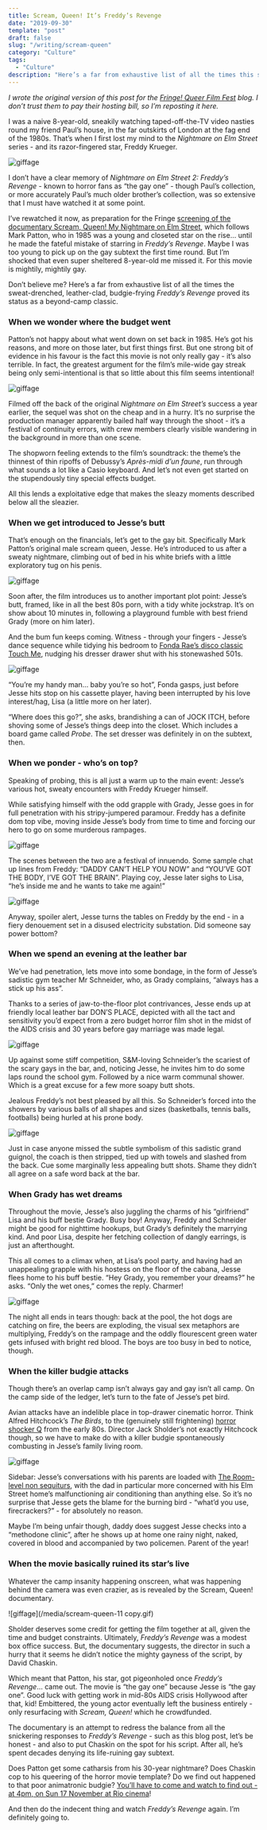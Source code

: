 ```yaml
---
title: Scream, Queen! It’s Freddy’s Revenge
date: "2019-09-30"
template: "post"
draft: false
slug: "/writing/scream-queen" 
category: "Culture"
tags:
  - "Culture"
description: "Here’s a far from exhaustive list of all the times this sweat-drenched, leather-clad, budgie-frying 80s shocker proved its status as a beyond-camp classic."
---
```


*I wrote the original version of this post for the [Fringe! Queer Film Fest](https://www.fringefilmfest.com/blog/2019/11/05/scream,-queen!-8-amazingly-queer-nightmare-on-elm-street-freddy%E2%80%99s-revenge-moments/) blog. I don’t trust them to pay their hosting bill, so I’m reposting it here.* 

I was a naive 8-year-old, sneakily watching taped-off-the-TV video nasties round my friend Paul’s house, in the far outskirts of London at the fag end of the 1980s. That’s when I first lost my mind to the *Nightmare on Elm Street* series - and its razor-fingered star, Freddy Krueger.
 
![giffage](/media/scream-queen-1.gif)
 
I don’t have a clear memory of *Nightmare on Elm Street 2: Freddy’s Revenge* - known to horror fans as “the gay one” - though Paul’s collection, or more accurately Paul’s much older brother’s collection, was so extensive that I must have watched it at some point.

I’ve rewatched it now, as preparation for the Fringe  [screening of the documentary Scream, Queen! My Nightmare on Elm Street](http://bit.ly/FringeScreamQueen), which follows Mark Patton, who in 1985 was a young and closeted star on the rise… until he made the fateful mistake of starring in *Freddy’s Revenge*.
Maybe I was too young to pick up on the gay subtext the first time round. But I’m shocked that even super sheltered 8-year-old me missed it. For this movie is mightily, mightily gay.

Don’t believe me? Here’s a far from exhaustive list of all the times the sweat-drenched, leather-clad, budgie-frying *Freddy’s Revenge* proved its status as a beyond-camp classic.

### When we wonder where the budget went

Patton’s not happy about what went down on set back in 1985. He’s got his reasons, and more on those later, but first things first. But one strong bit of evidence in his favour is the fact this movie is not only really gay - it’s also terrible. In fact, the greatest argument for the film’s mile-wide gay streak being only semi-intentional is that so little about this film seems intentional!
 
![giffage](/media/scream-queen-2.gif)

Filmed off the back of the original *Nightmare on Elm Street’s* success a year earlier, the sequel was shot on the cheap and in a hurry. It’s no surprise the production manager apparently bailed half way through the shoot - it’s a festival of continuity errors, with crew members clearly visible wandering in the background in more than one scene.

The shopworn feeling extends to the film’s soundtrack: the theme’s the thinnest of thin ripoffs of Debussy’s *Après-midi d’un* *faune*, run through what sounds a lot like a Casio keyboard. And let’s not even get started on the stupendously tiny special effects budget.

All this lends a exploitative edge that makes the sleazy moments described below all the sleazier.

### When we get introduced to Jesse’s butt

That’s enough on the financials, let’s get to the gay bit. Specifically Mark Patton’s original male scream queen, Jesse. He’s introduced to us after a sweaty nightmare, climbing out of bed in his white briefs with a little exploratory tug on his penis.

![giffage](/media/scream-queen-3.gif)
  
Soon after, the film introduces us to another important plot point: Jesse’s butt, framed, like in all the best 80s porn, with a tidy white jockstrap. It’s on show about 10 minutes in, following a playground fumble with best friend Grady (more on him later).

And the bum fun keeps coming. Witness - through your fingers - Jesse’s dance sequence while tidying his bedroom to  [Fonda Rae’s disco classic Touch Me](https://www.youtube.com/watch?v=-a4LaNhtePk), nudging his dresser drawer shut with his stonewashed 501s.
 
![giffage](/media/scream-queen-4.gif)

“You’re my handy man… baby you’re so hot”, Fonda gasps, just before Jesse hits stop on his cassette player, having been interrupted by his love interest/hag, Lisa (a little more on her later).

“Where does this go?”, she asks, brandishing a can of JOCK ITCH, before shoving some of Jesse’s things deep into the closet. Which includes a board game called *Probe*. The set dresser was definitely in on the subtext, then.

### When we ponder - who’s on top?

Speaking of probing, this is all just a warm up to the main event: Jesse’s various hot, sweaty encounters with Freddy Krueger himself.

While satisfying himself with the odd grapple with Grady, Jesse goes in for full penetration with his stripy-jumpered paramour. Freddy has a definite dom top vibe, moving inside Jesse’s body from time to time and forcing our hero to go on some murderous rampages.
 
![giffage](/media/scream-queen-5.gif)

The scenes between the two are a festival of innuendo. Some sample chat up lines from Freddy: “DADDY CAN’T HELP YOU NOW” and “YOU’VE GOT THE BODY, I’VE GOT THE BRAIN”. Playing coy, Jesse later sighs to Lisa, “he’s inside me and he wants to take me again!” 

![giffage](/media/scream-queen-6.gif)

Anyway, spoiler alert, Jesse turns the tables on Freddy by the end - in a fiery denouement set in a disused electricity substation. Did someone say power bottom?

### When we spend an evening at the leather bar

We’ve had penetration, lets move into some bondage, in the form of Jesse’s sadistic gym teacher Mr Schneider, who, as Grady complains, “always has a stick up his ass”.

Thanks to a series of jaw-to-the-floor plot contrivances, Jesse ends up at friendly local leather bar DON’S PLACE, depicted with all the tact and sensitivity you’d expect from a zero budget horror film shot in the midst of the AIDS crisis and 30 years before gay marriage was made legal.
 
![giffage](/media/scream-queen-7.gif)

Up against some stiff competition, S&M-loving Schneider’s the scariest of the scary gays in the bar, and, noticing Jesse, he invites him to do some laps round the school gym. Followed by a nice warm communal shower. Which is a great excuse for a few more soapy butt shots.

Jealous Freddy’s not best pleased by all this. So Schneider’s forced into the showers by various balls of all shapes and sizes (basketballs, tennis balls, footballs) being hurled at his prone body.
 
![giffage](/media/scream-queen-8.gif)

Just in case anyone missed the subtle symbolism of this sadistic grand guignol, the coach is then stripped, tied up with towels and slashed from the back. Cue some marginally less appealing butt shots. Shame they didn’t all agree on a safe word back at the bar.

### When Grady has wet dreams

Throughout the movie, Jesse’s also juggling the charms of his “girlfriend” Lisa and his buff bestie Grady. Busy boy! Anyway, Freddy and Schneider might be good for nighttime hookups, but Grady’s definitely the marrying kind. And poor Lisa, despite her fetching collection of dangly earrings, is just an afterthought.

This all comes to a climax when, at Lisa’s pool party, and having had an unappealing grapple with his hostess on the floor of the cabana, Jesse flees home to his buff bestie. “Hey Grady, you remember your dreams?” he asks. “Only the wet ones,” comes the reply. Charmer!
 
![giffage](/media/scream-queen-9.gif)

The night all ends in tears though: back at the pool, the hot dogs are catching on fire, the beers are exploding, the visual sex metaphors are multiplying, Freddy’s on the rampage and the oddly flourescent green water gets infused with bright red blood. The boys are too busy in bed to notice, though.

### When the killer budgie attacks

Though there’s an overlap camp isn’t always gay and gay isn’t all camp. On the camp side of the ledger, let’s turn to the fate of Jesse’s pet bird.

Avian attacks have an indelible place in top-drawer cinematic horror. Think Alfred Hitchcock’s *The Birds*, to the (genuinely still frightening)  [horror shocker Q](https://www.imdb.com/title/tt0084556/) from the early 80s. Director Jack Sholder’s not exactly Hitchcock though, so we have to make do with a killer budgie spontaneously combusting in Jesse’s family living room.
 
![giffage](/media/scream-queen-10.gif)

Sidebar: Jesse’s conversations with his parents are loaded with  [The Room-level non sequiturs](https://www.youtube.com/watch?v=pKAwXLVxuZQ), with the dad in particular more concerned with his Elm Street home’s malfunctioning air conditioning than anything else. So it’s no surprise that Jesse gets the blame for the burning bird - “what’d you use, firecrackers?” - for absolutely no reason.

Maybe I’m being unfair though, daddy does suggest Jesse checks into a “methodone clinic”, after he shows up at home one rainy night, naked, covered in blood and accompanied by two policemen. Parent of the year!

### When the movie basically ruined its star’s live

Whatever the camp insanity happening onscreen, what was happening behind the camera was even crazier, as is revealed by the Scream, Queen! documentary.
 
![giffage](/media/scream-queen-11 copy.gif)
 
Sholder deserves some credit for getting the film together at all, given the time and budget constraints. Ultimately, *Freddy’s Revenge* was a modest box office success. But, the documentary suggests, the director in such a hurry that it seems he didn’t notice the mighty gayness of the script, by David Chaskin.

Which meant that Patton, his star, got pigeonholed once *Freddy’s Revenge*… came out. The movie is “the gay one” because Jesse is “the gay one”. Good luck with getting work in mid-80s AIDS crisis Hollywood after that, kid! Embittered, the young actor eventually left the business entirely - only resurfacing with *Scream, Queen!* which he crowdfunded.

The documentary is an attempt to redress the balance from all the snickering responses to *Freddy’s Revenge* - such as this blog post, let’s be honest - and also to put Chaskin on the spot for his script. After all, he’s spent decades denying its life-ruining gay subtext.

Does Patton get some catharsis from his 30-year nightmare? Does Chaskin cop to his queering of the horror movie template? Do we find out happened to that poor animatronic budgie?  [You’ll have to come and watch to find out - at 4pm, on Sun 17 November at Rio cinema](http://bit.ly/FringeScreamQueen)!

And then do the indecent thing and watch *Freddy’s Revenge* again. I’m definitely going to.
